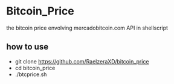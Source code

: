 # Bitcoin_Price
 the bitcoin price envolving mercadobitcoin.com API in shellscript
## how to use
* git clone https://github.com/RaelzeraXD/bitcoin_price
* cd bitcoin_price
* ./btcprice.sh
